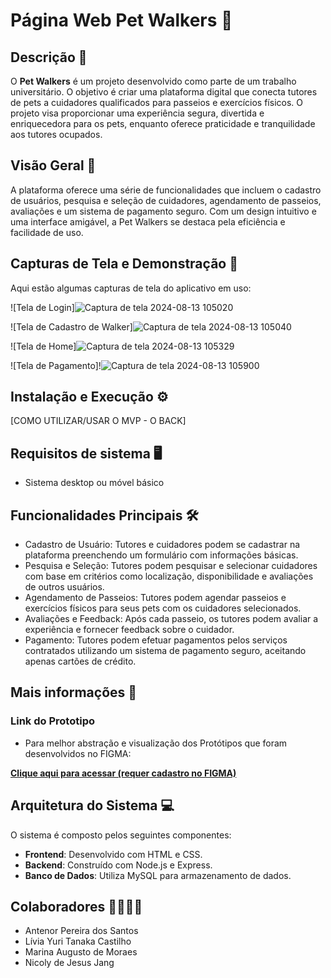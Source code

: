 # Página Web Pet Walkers 🐾

## Descrição 📜
O **Pet Walkers** é um projeto desenvolvido como parte de um trabalho universitário. O objetivo é criar uma plataforma digital que conecta tutores de pets a cuidadores qualificados para passeios e exercícios físicos. O projeto visa proporcionar uma experiência segura, divertida e enriquecedora para os pets, enquanto oferece praticidade e tranquilidade aos tutores ocupados.

## Visão Geral 🌟
A plataforma oferece uma série de funcionalidades que incluem o cadastro de usuários, pesquisa e seleção de cuidadores, agendamento de passeios, avaliações e um sistema de pagamento seguro. Com um design intuitivo e uma interface amigável, a Pet Walkers se destaca pela eficiência e facilidade de uso.

## Capturas de Tela e Demonstração 📸
Aqui estão algumas capturas de tela do aplicativo em uso:

![Tela de Login]![Captura de tela 2024-08-13 105020](https://github.com/user-attachments/assets/2b4e07ce-765e-4855-8167-cfadf147c9a8)

![Tela de Cadastro de Walker]![Captura de tela 2024-08-13 105040](https://github.com/user-attachments/assets/8c901f7c-821a-49ba-bdab-29c05729aaa0)

![Tela de Home]![Captura de tela 2024-08-13 105329](https://github.com/user-attachments/assets/f73c51a1-95a8-419e-98e5-3034ef020949)

![Tela de Pagamento]!![Captura de tela 2024-08-13 105900](https://github.com/user-attachments/assets/818726ca-b2f1-4a42-970a-ad9068aec24f)

## Instalação e Execução ⚙️
[COMO UTILIZAR/USAR O MVP - O BACK]

## Requisitos de sistema 🖥️
* Sistema desktop ou móvel básico

## Funcionalidades Principais 🛠️
* Cadastro de Usuário: Tutores e cuidadores podem se cadastrar na plataforma preenchendo um formulário com informações básicas.
* Pesquisa e Seleção: Tutores podem pesquisar e selecionar cuidadores com base em critérios como localização, disponibilidade e avaliações de outros usuários.
* Agendamento de Passeios: Tutores podem agendar passeios e exercícios físicos para seus pets com os cuidadores selecionados.
* Avaliações e Feedback: Após cada passeio, os tutores podem avaliar a experiência e fornecer feedback sobre o cuidador.
* Pagamento: Tutores podem efetuar pagamentos pelos serviços contratados utilizando um sistema de pagamento seguro, aceitando apenas cartões de crédito.


## Mais informações 🔗
### Link do Prototipo
* Para melhor abstração e visualização dos Protótipos que foram desenvolvidos no FIGMA:

[**Clique aqui para acessar (requer cadastro no FIGMA)**](https://www.figma.com/design/aXU1wVdHDUHJc27WbSaT5K/Untitled?node-id=0-1&t=Cl6PrtSZ818R5JIA-1)


## Arquitetura do Sistema 💻
O sistema é composto pelos seguintes componentes:
- **Frontend**: Desenvolvido com HTML e CSS.
- **Backend**: Construído com Node.js e Express.
- **Banco de Dados**: Utiliza MySQL para armazenamento de dados.

## Colaboradores 🫱🏽‍🫲🏼
* Antenor Pereira dos Santos
* Lívia Yuri Tanaka Castilho
* Marina Augusto de Moraes
* Nicoly de Jesus Jang
